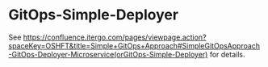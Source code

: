 # GitOps-Simple-Deployer
See https://confluence.itergo.com/pages/viewpage.action?spaceKey=OSHFT&title=Simple+GitOps+Approach#SimpleGitOpsApproach-GitOps-Deployer-Microservice(orGitOps-Simple-Deployer) for details.